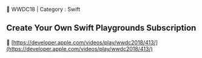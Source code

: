 🍎 WWDC18 | Category : Swift 
<br>
## Create Your Own Swift Playgrounds Subscription
🔗 [https://developer.apple.com/videos/play/wwdc2018/413/](https://developer.apple.com/videos/play/wwdc2018/413/)
